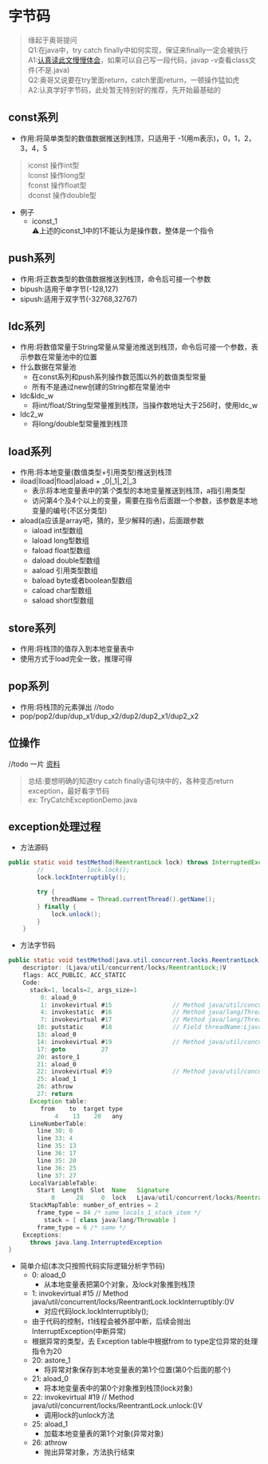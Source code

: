 # 字节码
> 缘起于奥哥提问  
Q1:在java中，try catch finally中如何实现，保证来finally一定会被执行  
A1:[认真读此文慢慢体会](http://blog.jamesdbloom.com/JavaCodeToByteCode_PartTwo.html#try_catch_finally)，如果可以自己写一段代码，javap -v查看class文件(不是.java)  
Q2:奥哥又说要在try里面return，catch里面return，一顿操作猛如虎  
A2:认真学好字节码，此处暂无特别好的推荐，先开始最基础的

## const系列
* 作用:将简单类型的数值数据推送到栈顶，只适用于 -1(用m表示)，0，1，2，3，4，5
> iconst 操作int型  
lconst 操作long型  
fconst 操作float型  
dconst 操作double型
* 例子
    * iconst_1  
    ⚠️上述的iconst_1中的1不能认为是操作数，整体是一个指令
    
## push系列
* 作用:将正数类型的数值数据推送到栈顶，命令后可接一个参数
* bipush:适用于单字节(-128,127)
* sipush:适用于双字节(-32768,32767)

## ldc系列
* 作用:将数值常量于String常量从常量池推送到栈顶，命令后可接一个参数，表示参数在常量池中的位置
* 什么数据在常量池
    * 在const系列和push系列操作数范围以外的数值类型常量
    * 所有不是通过new创建的String都在常量池中
* ldc&ldc_w
    * 将int/float/String型常量推到栈顶，当操作数地址大于256时，使用ldc_w
* ldc2_w
    * 将long/double型常量推到栈顶
    
## load系列
* 作用:将本地变量(数值类型+引用类型)推送到栈顶
* iload|lload|fload|aload + _0|_1|_2|_3
    * 表示将本地变量表中的第*个*类型的本地变量推送到栈顶，a指引用类型
    * 访问第4个及4个以上的变量，需要在指令后面跟一个参数，该参数是本地变量的编号(不区分类型)
* aload(a应该是array吧，猜的，至少解释的通)，后面跟参数
    * iaload int型数组
    * laload long型数组
    * faload float型数组
    * daload double型数组
    * aaload 引用类型数组
    * baload byte或者boolean型数组
    * caload char型数组
    * saload short型数组
    
## store系列
* 作用:将栈顶的值存入到本地变量表中
* 使用方式于load完全一致，推理可得

## pop系列
* 作用:将栈顶的元素弹出
//todo
* pop/pop2/dup/dup_x1/dup_x2/dup2/dup2_x1/dup2_x2

## 位操作
//todo 一片
[资料](https://www.cnblogs.com/tenghoo/p/jvm_opcodejvm.html)

> 总结:要想明确的知道try catch finally语句块中的，各种变态return exception，最好看字节码  
ex: TryCatchExceptionDemo.java

## exception处理过程

* 方法源码
```java
public static void testMethod(ReentrantLock lock) throws InterruptedException {
        //            lock.lock();
        lock.lockInterruptibly();

        try {
            threadName = Thread.currentThread().getName();
        } finally {
            lock.unlock();
        }
    }
```
* 方法字节码
```java
public static void testMethod(java.util.concurrent.locks.ReentrantLock) throws java.lang.InterruptedException;
    descriptor: (Ljava/util/concurrent/locks/ReentrantLock;)V
    flags: ACC_PUBLIC, ACC_STATIC
    Code:
      stack=1, locals=2, args_size=1
         0: aload_0
         1: invokevirtual #15                 // Method java/util/concurrent/locks/ReentrantLock.lockInterruptibly:()V
         4: invokestatic  #16                 // Method java/lang/Thread.currentThread:()Ljava/lang/Thread;
         7: invokevirtual #17                 // Method java/lang/Thread.getName:()Ljava/lang/String;
        10: putstatic     #18                 // Field threadName:Ljava/lang/String;
        13: aload_0
        14: invokevirtual #19                 // Method java/util/concurrent/locks/ReentrantLock.unlock:()V
        17: goto          27
        20: astore_1
        21: aload_0
        22: invokevirtual #19                 // Method java/util/concurrent/locks/ReentrantLock.unlock:()V
        25: aload_1
        26: athrow
        27: return
      Exception table:
         from    to  target type
             4    13    20   any
      LineNumberTable:
        line 30: 0
        line 33: 4
        line 35: 13
        line 36: 17
        line 35: 20
        line 36: 25
        line 37: 27
      LocalVariableTable:
        Start  Length  Slot  Name   Signature
            0      28     0  lock   Ljava/util/concurrent/locks/ReentrantLock;
      StackMapTable: number_of_entries = 2
        frame_type = 84 /* same_locals_1_stack_item */
          stack = [ class java/lang/Throwable ]
        frame_type = 6 /* same */
    Exceptions:
      throws java.lang.InterruptedException
}
```
* 简单介绍(本次只按照代码实际逻辑分析字节码)
    * 0: aload_0
        * 从本地变量表把第0个对象，及lock对象推到栈顶
    * 1: invokevirtual #15                 // Method java/util/concurrent/locks/ReentrantLock.lockInterruptibly:()V
        * 对应代码lock.lockInterruptibly();
    * 由于代码的控制，t1线程会被外部中断，后续会抛出InterruptException(中断异常)
    * 根据异常的类型，去 Exception table中根据from to type定位异常的处理指令为20
    * 20: astore_1
        * 将异常对象保存到本地变量表的第1个位置(第0个后面的那个)
    * 21: aload_0
        * 将本地变量表中的第0个对象推到栈顶(lock对象)
    * 22: invokevirtual #19                 // Method java/util/concurrent/locks/ReentrantLock.unlock:()V
        * 调用lock的unlock方法
    * 25: aload_1
        * 加载本地变量表的第1个对象(异常对象)
    * 26: athrow  
        * 抛出异常对象，方法执行结束
        
